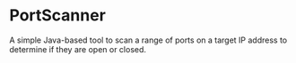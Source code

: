 # PortScanner
A simple Java-based tool to scan a range of ports on a target IP address to determine if they are open or closed.
